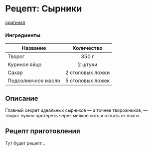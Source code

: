 # Рецепт: Сырники
[оригинал](https://eda.ru/recepty/zavtraki/sirniki-iz-tvoroga-18506)

### Ингредиенты
| Название        	| Количество  |
| -------------   	            |:-----------------:|
| Творог  	| 350 г 		|
| Куриное яйцо	| 2 штуки     	|
| Сахар| 2 столовых ложки      	|
| Подсолнечное масло	| 5 столовых ложек    	|

## Описание
Главный секрет идеальных сырников — а точнее творожников, — творог нужно протереть через мелкое сито и отжать от влаги. 
## Рецепт приготовления
Тут будет рецепт...
